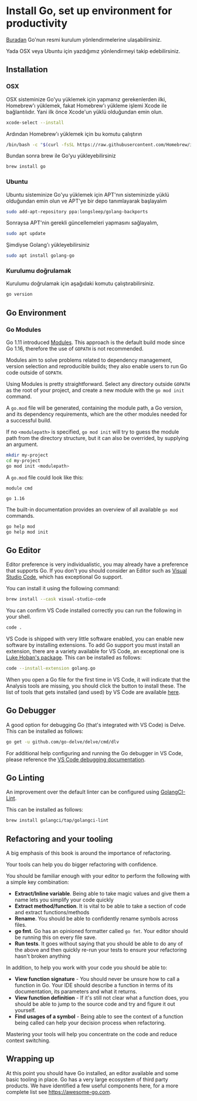 # Install Go, set up environment for productivity

[Buradan](https://golang.org/doc/install) Go'nun resmi kurulum yönlendirmelerine ulaşabilirsiniz.

Yada OSX veya Ubuntu için yazdığımız yönlendirmeyi takip edebilirsiniz.

## Installation

### OSX

OSX sisteminize Go'yu yüklemek için yapmanız gerekenlerden ilki, Homebrew'ı yüklemek, fakat Homebrew'ı yükleme işlemi Xcode ile bağlantılıdır. Yani ilk önce Xcode'un yüklü olduğundan emin olun.

```sh
xcode-select --install
```

Ardından Homebrew'ı yüklemek için bu komutu çalıştırın

```sh
/bin/bash -c "$(curl -fsSL https://raw.githubusercontent.com/Homebrew/install/master/install.sh)"
```

Bundan sonra brew ile Go'yu yükleyebilirsiniz

```sh
brew install go
```

### Ubuntu

Ubuntu sisteminize Go'yu yüklemek için APT'nın sisteminizde yüklü olduğundan emin olun ve APT'ye bir depo tanımlayarak başlayalım

```sh
sudo add-apt-repository ppa:longsleep/golang-backports
```

Sonraysa APT'nin gerekli güncellemeleri yapmasını sağlayalım,

```sh
sudo apt update
```

Şimdiyse Golang'ı yükleyebilirsiniz

```sh
sudo apt install golang-go
```

### Kurulumu doğrulamak

Kurulumu doğrulamak için aşağıdaki komutu çalıştırabilirsiniz.

```sh
go version
```

## Go Environment

### Go Modules

Go 1.11 introduced [Modules](https://github.com/golang/go/wiki/Modules). This approach is the default build mode since Go 1.16, therefore the use of `GOPATH` is not recommended.

Modules aim to solve problems related to dependency management, version selection and reproducible builds; they also enable users to run Go code outside of `GOPATH`.

Using Modules is pretty straightforward. Select any directory outside `GOPATH` as the root of your project, and create a new module with the `go mod init` command.

A `go.mod` file will be generated, containing the module path, a Go version, and its dependency requirements, which are the other modules needed for a successful build.

If no `<modulepath>` is specified, `go mod init` will try to guess the module path from the directory structure, but it can also be overrided, by supplying an argument.

```sh
mkdir my-project
cd my-project
go mod init <modulepath>
```

A `go.mod` file could look like this:

```
module cmd

go 1.16

```

The built-in documentation provides an overview of all available `go mod` commands.

```sh
go help mod
go help mod init
```

## Go Editor

Editor preference is very individualistic, you may already have a preference that supports Go. If you don't you should consider an Editor such as [Visual Studio Code](https://code.visualstudio.com), which has exceptional Go support.

You can install it using the following command:

```sh
brew install --cask visual-studio-code
```

You can confirm VS Code installed correctly you can run the following in your shell.

```sh
code .
```

VS Code is shipped with very little software enabled, you can enable new software by installing extensions. To add Go support you must install an extension, there are a variety available for VS Code, an exceptional one is [Luke Hoban's package](https://github.com/golang/vscode-go). This can be installed as follows:

```sh
code --install-extension golang.go
```

When you open a Go file for the first time in VS Code, it will indicate that the Analysis tools are missing, you should click the button to install these. The list of tools that gets installed (and used) by VS Code are available [here](https://github.com/golang/vscode-go/blob/master/docs/tools.md).

## Go Debugger

A good option for debugging Go (that's integrated with VS Code) is Delve. This can be installed as follows:

```sh
go get -u github.com/go-delve/delve/cmd/dlv
```

For additional help configuring and running the Go debugger in VS Code, please reference the [VS Code debugging documentation](https://github.com/golang/vscode-go/blob/master/docs/debugging.md).

## Go Linting

An improvement over the default linter can be configured using [GolangCI-Lint](https://golangci-lint.run).

This can be installed as follows:

```sh
brew install golangci/tap/golangci-lint
```

## Refactoring and your tooling

A big emphasis of this book is around the importance of refactoring.

Your tools can help you do bigger refactoring with confidence.

You should be familiar enough with your editor to perform the following with a simple key combination:

- **Extract/Inline variable**. Being able to take magic values and give them a name lets you simplify your code quickly
- **Extract method/function**. It is vital to be able to take a section of code and extract functions/methods
- **Rename**. You should be able to confidently rename symbols across files.
- **go fmt**. Go has an opinioned formatter called `go fmt`. Your editor should be running this on every file save.
- **Run tests**. It goes without saying that you should be able to do any of the above and then quickly re-run your tests to ensure your refactoring hasn't broken anything

In addition, to help you work with your code you should be able to:

- **View function signature** - You should never be unsure how to call a function in Go. Your IDE should describe a function in terms of its documentation, its parameters and what it returns.
- **View function definition** - If it's still not clear what a function does, you should be able to jump to the source code and try and figure it out yourself.
- **Find usages of a symbol** - Being able to see the context of a function being called can help your decision process when refactoring.

Mastering your tools will help you concentrate on the code and reduce context switching.

## Wrapping up

At this point you should have Go installed, an editor available and some basic tooling in place. Go has a very large ecosystem of third party products. We have identified a few useful components here, for a more complete list see <https://awesome-go.com>.
